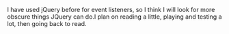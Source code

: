 I have used jQuery before for event listeners, so I think I will look for more obscure things JQuery can do.I plan on reading a little, playing and testing a lot, then going back to read. 